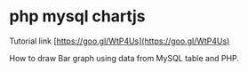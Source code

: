 # php mysql chartjs

Tutorial link [https://goo.gl/WtP4Us](https://goo.gl/WtP4Us)

How to draw Bar graph using data from MySQL table and PHP.
